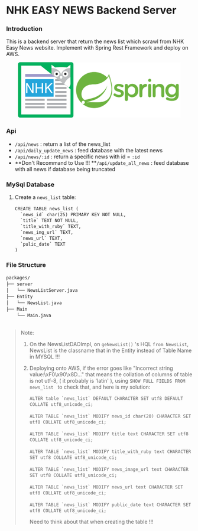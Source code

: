 # NHK EASY NEWS Backend Server
### Introduction

This is a backend server that return the news list which scrawl from NHK Easy News website. Implement with Spring Rest Framework and deploy on AWS.

<div align=center>
    <img src = "/resources/nhk-logo.jpg" height = "150px" /> <img src = "/resources/spring-logo.png"  height = "150px"/>
</div>

### Api

* `/api/news` : return a list of the news_list
* `/api/daily_update_news` : feed database with the latest news
* `/api/news/:id` : return a specific news with id = `:id`
* **Don't Recommand to Use !!! **`/api/update_all_news` : feed database with all news if database being truncated


### MySql Database 

1. Create a `news_list` table:

   ```mysql
   CREATE TABLE news_list (
     `news_id` char(25) PRIMARY KEY NOT NULL,
     `title` TEXT NOT NULL,
     `title_with_ruby` TEXT,
     `news_img_url` TEXT,
     `news_url` TEXT,
     `pulic_date` TEXT
   )
   ```


### File Structure

```asp
packages/
├── server
│ 	└── NewsListServer.java
├── Entity
│	└── NewsList.java
├── Main
	└── Main.java
	
```

> Note: 
>
> 1. On the NewsListDAOImpl, on `geNewsList()` 's HQL `from NewsList`, NewsList is the classname that in the Entity instead of Table Name in MYSQL !!!
>
> 2. Deploying onto AWS, if the error goes like "Incorrect string value:\xF0\x90\x8D..." that means the collation of columns of table is not utf-8, ( it probably is 'latin' ), using `SHOW FULL FIELDS FROM news_list ` to check that, and here is my solution:
>
>    ```
>    ALTER table `news_list` DEFAULT CHARACTER SET utf8 DEFAULT COLLATE utf8_unicode_ci; 
>    
>    ALTER TABLE `news_list` MODIFY news_id char(20) CHARACTER SET utf8 COLLATE utf8_unicode_ci;
>    
>    ALTER TABLE `news_list` MODIFY title text CHARACTER SET utf8 COLLATE utf8_unicode_ci;
>    
>    ALTER TABLE `news_list` MODIFY title_with_ruby text CHARACTER SET utf8 COLLATE utf8_unicode_ci;
>    
>    ALTER TABLE `news_list` MODIFY news_image_url text CHARACTER SET utf8 COLLATE utf8_unicode_ci;
>    
>    ALTER TABLE `news_list` MODIFY news_url text CHARACTER SET utf8 COLLATE utf8_unicode_ci;
>    
>    ALTER TABLE `news_list` MODIFY public_date text CHARACTER SET utf8 COLLATE utf8_unicode_ci;
>    ```
>
>    Need to think about that when creating the table !!!


